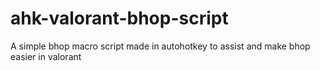 # ahk-valorant-bhop-script
A simple bhop macro script made in autohotkey to assist and make bhop easier in valorant
